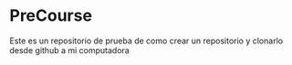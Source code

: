 # PreCourse
Este es un repositorio de prueba de como crear un repositorio y clonarlo desde github a mi computadora
